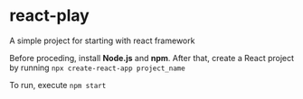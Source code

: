 # react-play
A simple project for starting with react framework

Before proceding, install **Node.js** and **npm**.
After that, create a React project by running `npx create-react-app project_name`

To run, execute `npm start`
